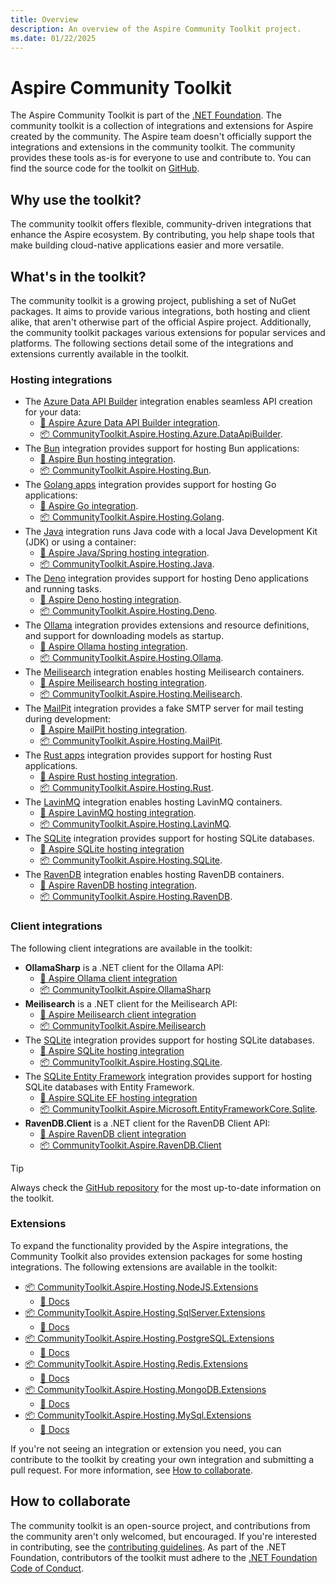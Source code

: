 ```yaml
---
title: Overview
description: An overview of the Aspire Community Toolkit project.
ms.date: 01/22/2025
---
```


# Aspire Community Toolkit

The Aspire Community Toolkit is part of the [.NET Foundation](https://dotnetfoundation.org/projects/project-detail/.net-aspire-community-toolkit). The community toolkit is a collection of integrations and extensions for Aspire created by the community. The Aspire team doesn't officially support the integrations and extensions in the community toolkit. The community provides these tools as-is for everyone to use and contribute to. You can find the source code for the toolkit on [GitHub][github-repo].

## Why use the toolkit?

The community toolkit offers flexible, community-driven integrations that enhance the Aspire ecosystem. By contributing, you help shape tools that make building cloud-native applications easier and more versatile.

## What's in the toolkit?

The community toolkit is a growing project, publishing a set of NuGet packages. It aims to provide various integrations, both hosting and client alike, that aren't otherwise part of the official Aspire project. Additionally, the community toolkit packages various extensions for popular services and platforms. The following sections detail some of the integrations and extensions currently available in the toolkit.

### Hosting integrations

- The [Azure Data API Builder](/azure/data-api-builder/overview) integration enables seamless API creation for your data:
  - [📄 Aspire Azure Data API Builder integration](https://github.com/CommunityToolkit/Aspire/tree/main/src/CommunityToolkit.Aspire.Hosting.Azure.DataApiBuilder).
  - [📦 CommunityToolkit.Aspire.Hosting.Azure.DataApiBuilder](https://nuget.org/packages/CommunityToolkit.Aspire.Hosting.Azure.DataApiBuilder).
- The [Bun](https://bun.sh) integration provides support for hosting Bun applications:
  - [📄 Aspire Bun hosting integration](hosting-bun.md).
  - [📦 CommunityToolkit.Aspire.Hosting.Bun](https://nuget.org/packages/CommunityToolkit.Aspire.Hosting.Bun).
- The [Golang apps](https://go.dev/) integration provides support for hosting Go applications:
  - [📄 Aspire Go integration](hosting-golang.md).
  - [📦 CommunityToolkit.Aspire.Hosting.Golang](https://nuget.org/packages/CommunityToolkit.Aspire.Hosting.Golang).
- The [Java](https://www.java.com/) integration runs Java code with a local Java Development Kit (JDK) or using a container:
  - [📄 Aspire Java/Spring hosting integration](hosting-java.md).
  - [📦 CommunityToolkit.Aspire.Hosting.Java](https://nuget.org/packages/CommunityToolkit.Aspire.Hosting.Java).
- The [Deno](https://deno.com/) integration provides support for hosting Deno applications and running tasks.
  - [📄 Aspire Deno hosting integration](https://github.com/CommunityToolkit/Aspire/tree/main/src/CommunityToolkit.Aspire.Hosting.Deno).
  - [📦 CommunityToolkit.Aspire.Hosting.Deno](https://nuget.org/packages/CommunityToolkit.Aspire.Hosting.Deno).
- The [Ollama](https://ollama.com/) integration provides extensions and resource definitions, and support for downloading models as startup.
  - [📄 Aspire Ollama hosting integration](ollama.md#hosting-integration).
  - [📦 CommunityToolkit.Aspire.Hosting.Ollama](https://nuget.org/packages/CommunityToolkit.Aspire.Hosting.Ollama).
- The [Meilisearch](https://www.meilisearch.com) integration enables hosting Meilisearch containers.
  - [📄 Aspire Meilisearch hosting integration](hosting-meilisearch.md#hosting-integration).
  - [📦 CommunityToolkit.Aspire.Hosting.Meilisearch](https://nuget.org/packages/CommunityToolkit.Aspire.Hosting.Meilisearch).
- The [MailPit](https://mailpit.axllent.org/) integration provides a fake SMTP server for mail testing during development:
  - [📄 Aspire MailPit hosting integration](hosting-mailpit.md).
  - [📦 CommunityToolkit.Aspire.Hosting.MailPit](https://nuget.org/packages/CommunityToolkit.Aspire.Hosting.MailPit).
- The [Rust apps](https://www.rust-lang.org/) integration provides support for hosting Rust applications.
  - [📄 Aspire Rust hosting integration](hosting-rust.md#hosting-integration).
  - [📦 CommunityToolkit.Aspire.Hosting.Rust](https://nuget.org/packages/CommunityToolkit.Aspire.Hosting.Rust).
- The [LavinMQ](https://www.lavinmq.com) integration enables hosting LavinMQ containers.
  - [📄 Aspire LavinMQ hosting integration](hosting-lavinmq.md).
  - [📦 CommunityToolkit.Aspire.Hosting.LavinMQ](https://nuget.org/packages/CommunityToolkit.Aspire.Hosting.LavinMQ).
- The [SQLite](https://www.sqlite.org/index.html) integration provides support for hosting SQLite databases.
  - [📄 Aspire SQLite hosting integration](sqlite.md#hosting-integration)
  - [📦 CommunityToolkit.Aspire.Hosting.SQLite](https://nuget.org/packages/CommunityToolkit.Aspire.Hosting.SQLite).
- The [RavenDB](https://ravendb.net/) integration enables hosting RavenDB containers.
  - [📄 Aspire RavenDB hosting integration](https://github.com/CommunityToolkit/Aspire/tree/main/src/CommunityToolkit.Aspire.Hosting.RavenDB).
  - [📦 CommunityToolkit.Aspire.Hosting.RavenDB](https://nuget.org/packages/CommunityToolkit.Aspire.Hosting.RavenDB).

### Client integrations

The following client integrations are available in the toolkit:

- **OllamaSharp** is a .NET client for the Ollama API:
  - [📄 Aspire Ollama client integration](ollama.md#client-integration)
  - [📦 CommunityToolkit.Aspire.OllamaSharp](https://nuget.org/packages/CommunityToolkit.Aspire.OllamaSharp)
- **Meilisearch** is a .NET client for the Meilisearch API:
  - [📄 Aspire Meilisearch client integration](hosting-meilisearch.md#client-integration)
  - [📦 CommunityToolkit.Aspire.Meilisearch](https://nuget.org/packages/CommunityToolkit.Aspire.Meilisearch)
- The [SQLite](https://www.sqlite.org/index.html) integration provides support for hosting SQLite databases.
  - [📄 Aspire SQLite hosting integration](sqlite.md#client-integration)
  - [📦 CommunityToolkit.Aspire.Hosting.SQLite](https://nuget.org/packages/CommunityToolkit.Aspire.Hosting.SQLite).
- The [SQLite Entity Framework](https://www.nuget.org/packages/Microsoft.EntityFrameworkCore.Sqlite) integration provides support for hosting SQLite databases with Entity Framework.
  - [📄 Aspire SQLite EF hosting integration](sqlite-entity-framework-integration.md#client-integration)
  - [📦 CommunityToolkit.Aspire.Microsoft.EntityFrameworkCore.Sqlite](https://nuget.org/packages/CommunityToolkit.Aspire.Microsoft.EntityFrameworkCore.Sqlite).
- **RavenDB.Client** is a .NET client for the RavenDB Client API:
  - [📄 Aspire RavenDB client integration](https://github.com/CommunityToolkit/Aspire/tree/main/src/CommunityToolkit.Aspire.RavenDB.Client)
  - [📦 CommunityToolkit.Aspire.RavenDB.Client](https://nuget.org/packages/CommunityToolkit.Aspire.RavenDB.Client)

> [!TIP]
> Always check the [GitHub repository][github-repo] for the most up-to-date information on the toolkit.

### Extensions

To expand the functionality provided by the Aspire integrations, the Community Toolkit also provides extension packages for some hosting integrations. The following extensions are available in the toolkit:

- [📦 CommunityToolkit.Aspire.Hosting.NodeJS.Extensions](https://nuget.org/packages/CommunityToolkit.Aspire.Hosting.NodeJS.Extensions)
  - [📄 Docs](hosting-nodejs-extensions.md)
- [📦 CommunityToolkit.Aspire.Hosting.SqlServer.Extensions](https://nuget.org/packages/CommunityToolkit.Aspire.Hosting.SqlServer.Extensions)
  - [📄 Docs](hosting-sqlserver-extensions.md)
- [📦 CommunityToolkit.Aspire.Hosting.PostgreSQL.Extensions](https://nuget.org/packages/CommunityToolkit.Aspire.Hosting.PostgreSQL.Extensions)
  - [📄 Docs](hosting-postgresql-extensions.md)
- [📦 CommunityToolkit.Aspire.Hosting.Redis.Extensions](https://nuget.org/packages/CommunityToolkit.Aspire.Hosting.Redis.Extensions)
  - [📄 Docs](hosting-redis-extensions.md)
- [📦 CommunityToolkit.Aspire.Hosting.MongoDB.Extensions](https://nuget.org/packages/CommunityToolkit.Aspire.Hosting.MongoDB.Extensions)
  - [📄 Docs](hosting-mongodb-extensions.md)
- [📦 CommunityToolkit.Aspire.Hosting.MySql.Extensions](https://nuget.org/packages/CommunityToolkit.Aspire.Hosting.MySql.Extensions)
  - [📄 Docs](hosting-mysql-extensions.md)

If you're not seeing an integration or extension you need, you can contribute to the toolkit by creating your own integration and submitting a pull request. For more information, see [How to collaborate](#how-to-collaborate).

## How to collaborate

The community toolkit is an open-source project, and contributions from the community aren't only welcomed, but encouraged. If you're interested in contributing, see the [contributing guidelines](https://github.com/CommunityToolkit/Aspire/blob/main/CONTRIBUTING.md). As part of the .NET Foundation, contributors of the toolkit must adhere to the [.NET Foundation Code of Conduct](https://dotnetfoundation.org/about/policies/code-of-conduct).

[github-repo]: https://github.com/CommunityToolkit/Aspire
